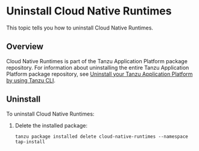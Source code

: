 # Uninstall Cloud Native Runtimes

This topic tells you how to uninstall Cloud Native Runtimes.

## Overview

Cloud Native Runtimes is part of the Tanzu Application Platform package repository. For information about uninstalling the entire Tanzu Application Platform package repository, see [Uninstall your Tanzu Application Platform by using Tanzu CLI](../../../uninstall.hbs.md).

## Uninstall

To uninstall Cloud Native Runtimes:

1. Delete the installed package:
    ```console
    tanzu package installed delete cloud-native-runtimes --namespace tap-install
    ```
